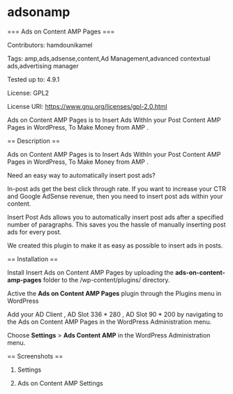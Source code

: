 # adsonamp
=== Ads on Content AMP Pages ===

Contributors: hamdounikamel

Tags: amp,ads,adsense,content,Ad Management,advanced contextual ads,advertising manager

Tested up to: 4.9.1

License: GPL2

License URI: https://www.gnu.org/licenses/gpl-2.0.html


Ads on Content AMP Pages is to Insert Ads WithIn your Post Content AMP Pages in WordPress, To Make Money from AMP .


== Description ==

Ads on Content AMP Pages is to Insert Ads WithIn your Post Content AMP Pages in WordPress, To Make Money from AMP .

Need an easy way to automatically insert post ads?

In-post ads get the best click through rate. If you want to increase your CTR and Google AdSense revenue, then you need to insert post ads within your content.

Insert Post Ads allows you to automatically insert post ads after a specified number of paragraphs. This saves you the hassle of manually inserting post ads for every post.

We created this plugin to make it as easy as possible to insert ads in posts.

== Installation ==

Install Insert Ads on Content AMP Pages by uploading the <strong>ads-on-content-amp-pages</strong> folder to the /wp-content/plugins/ directory.

Active the <strong>Ads on Content AMP Pages</strong> plugin through the Plugins menu in WordPress

Add your AD Client , AD Slot 336 * 280 , AD Slot 90 * 200 by navigating to the Ads on Content AMP Pages in the WordPress Administration menu.

Choose <strong>Settings</strong> > <strong>Ads Content AMP</strong> in the WordPress Administration menu.

== Screenshots ==

1. Settings

2. Ads on Content AMP Settings
